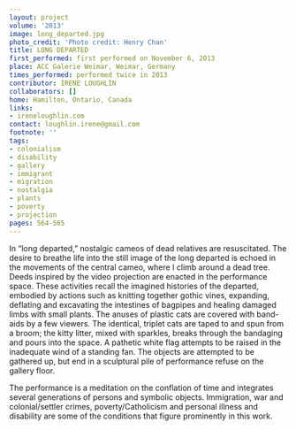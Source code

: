 ```yaml
---
layout: project
volume: '2013'
image: long_departed.jpg
photo_credit: 'Photo credit: Henry Chan'
title: LONG DEPARTED
first_performed: first performed on November 6, 2013
place: ACC Galerie Weimar, Weimar, Germany
times_performed: performed twice in 2013
contributor: IRENE LOUGHLIN
collaborators: []
home: Hamilton, Ontario, Canada
links:
- ireneloughlin.com
contact: loughlin.irene@gmail.com
footnote: ''
tags:
- colonialism
- disability
- gallery
- immigrant
- migration
- nostalgia
- plants
- poverty
- projection
pages: 564-565
---
```


In “long departed,” nostalgic cameos of dead relatives are resuscitated. The desire to breathe life into the still image of the long departed is echoed in the movements of the central cameo, where I climb around a dead tree. Deeds inspired by the video projection are enacted in the performance space. These activities recall the imagined histories of the departed, embodied by actions such as knitting together gothic vines, expanding, deflating and excavating the intestines of bagpipes and healing damaged limbs with small plants. The anuses of plastic cats are covered with band-aids by a few viewers. The identical, triplet cats are taped to and spun from a broom; the kitty litter, mixed with sparkles, breaks through the bandaging and pours into the space. A pathetic white flag attempts to be raised in the inadequate wind of a standing fan. The objects are attempted to be gathered up, but end in a sculptural pile of performance refuse on the gallery floor.

The performance is a meditation on the conflation of time and integrates several generations of persons and symbolic objects. Immigration, war and colonial/settler crimes, poverty/Catholicism and personal illness and disability are some of the conditions that figure prominently in this work.

